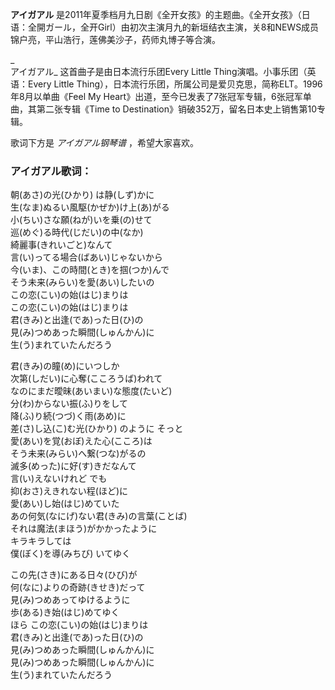 

**アイガアル**
是2011年夏季档月九日剧《全开女孩》的主题曲。《全开女孩》（日语：全開ガール，全开Girl）由初次主演月九的新垣结衣主演，关8和NEWS成员锦户亮，平山浩行，莲佛美沙子，药师丸博子等合演。

_  
アイガアル_ 这首曲子是由日本流行乐团Every Little Thing演唱。小事乐团（英语：Every Little
Thing），日本流行乐团，所属公司是爱贝克思，简称ELT。1996年8月以单曲《Feel My
Heart》出道，至今已发表了7张冠军专辑，6张冠军单曲，其第二张专辑《Time to Destination》销破352万，留名日本史上销售第10专辑。

  
歌词下方是 _アイガアル钢琴谱_ ，希望大家喜欢。

### アイガアル歌词：

朝(あさ)の光(ひかり) は静(しず)かに  
生(なま)ぬるい風駆(かぜか)け上(あ)がる  
小(ちい)さな願(ねが)いを乗(の)せて  
巡(めぐ)る時代(じだい)の中(なか)  
綺麗事(きれいごと)なんて  
言(い)ってる場合(ばあい)じゃないから  
今(いま)、この時間(とき)を掴(つか)んで  
そう未来(みらい)を愛(あい)したいの  
この恋(こい)の始(はじ)まりは  
この恋(こい)の始(はじ)まりは  
君(きみ)と出逢(であ)った日(ひ)の  
見(み)つめあった瞬間(しゅんかん)に  
生(う)まれていたんだろう

君(きみ)の瞳(め)にいつしか  
次第(しだい)に心奪(こころうば)われて  
なのにまだ曖昧(あいまい)な態度(たいど)  
分(わ)からない振(ふ)りをして  
降(ふ)り続(つづ)く雨(あめ)に  
差(さ)し込(こ)む光(ひかり) のように そっと  
愛(あい)を覚(おぼ)えた心(こころ)は  
そう未来(みらい)へ繋(つな)がるの  
滅多(めった)に好(す)きだなんて  
言(い)えないけれど でも  
抑(おさ)えきれない程(ほど)に  
愛(あい)し始(はじ)めていた  
あの何気(なにげ)ない君(きみ)の言葉(ことば)  
それは魔法(まほう)がかかったように  
キラキラしては  
僕(ぼく)を導(みちび) いてゆく

この先(さき)にある日々(ひび)が  
何(なに)よりの奇跡(きせき)だって  
見(み)つめあってゆけるように  
歩(ある)き始(はじ)めてゆく  
ほら この恋(こい)の始(はじ)まりは  
君(きみ)と出逢(であ)った日(ひ)の  
見(み)つめあった瞬間(しゅんかん)に  
見(み)つめあった瞬間(しゅんかん)に  
生(う)まれていたんだろう

